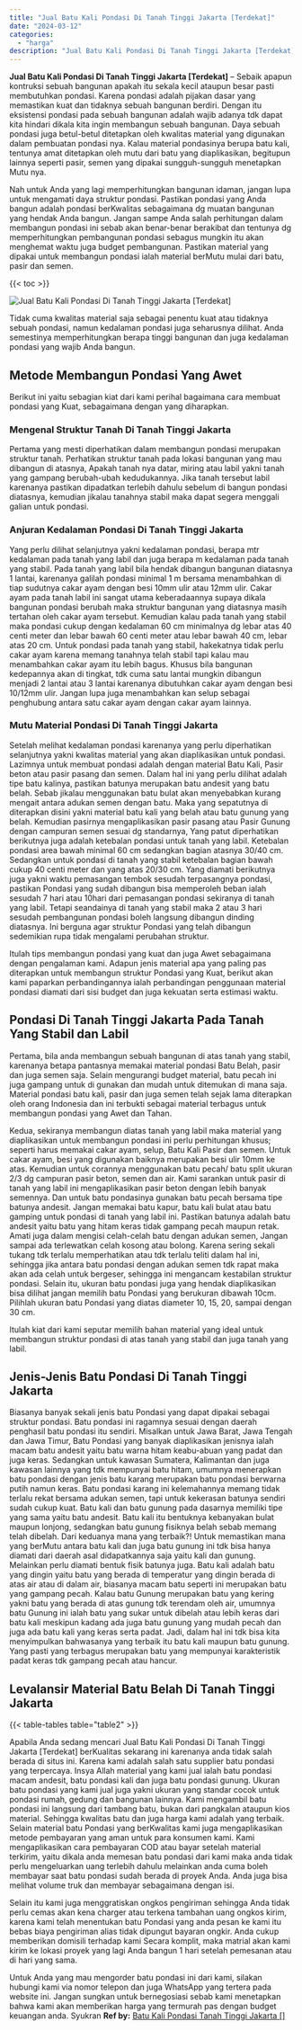 ```yaml
---
title: "Jual Batu Kali Pondasi Di Tanah Tinggi Jakarta [Terdekat]"
date: "2024-03-12"
categories: 
  - "harga"
description: "Jual Batu Kali Pondasi Di Tanah Tinggi Jakarta [Terdekat]. Untuk Anda yang mau mengorder batu pondasi ini dari kami, silakan hubungi kami via nomor telepon d..."
---
```


**Jual Batu Kali Pondasi Di Tanah Tinggi Jakarta \[Terdekat\]** – Sebaik apapun kontruksi sebuah bangunan apakah itu sekala kecil ataupun besar pasti membutuhkan pondasi. Karena pondasi adalah pijakan dasar yang memastikan kuat dan tidaknya sebuah bangunan berdiri. Dengan itu eksistensi pondasi pada sebuah bangunan adalah wajib adanya tdk dapat kita hindari dikala kita ingin membangun sebuah bangunan. Daya sebuah pondasi juga betul-betul ditetapkan oleh kwalitas material yang digunakan dalam pembuatan pondasi nya. Kalau material pondasinya berupa batu kali, tentunya amat ditetapkan oleh mutu dari batu yang diaplikasikan, begitupun lainnya seperti pasir, semen yang dipakai sungguh-sungguh menetapkan Mutu nya.

Nah untuk Anda yang lagi memperhitungkan bangunan idaman, jangan lupa untuk mengamati daya struktur pondasi. Pastikan pondasi yang Anda bangun adalah pondasi berKwalitas sebagaimana dg muatan bangunan yang hendak Anda bangun. Jangan sampe Anda salah perhitungan dalam membangun pondasi ini sebab akan benar-benar berakibat dan tentunya dg memperhitungkan pembangunan pondasi sebagus mungkin itu akan menghemat waktu juga budget pembangunan. Pastikan material yang dipakai untuk membangun pondasi ialah material berMutu mulai dari batu, pasir dan semen.

{{< toc >}}

![Jual Batu Kali Pondasi Di Tanah Tinggi Jakarta [Terdekat]](/images/jual-batu-kali-24.png)

Tidak cuma kwalitas material saja sebagai penentu kuat atau tidaknya sebuah pondasi, namun kedalaman pondasi juga seharusnya dilihat. Anda semestinya memperhitungkan berapa tinggi bangunan dan juga kedalaman pondasi yang wajib Anda bangun.

## Metode Membangun Pondasi Yang Awet

Berikut ini yaitu sebagian kiat dari kami perihal bagaimana cara membuat pondasi yang Kuat, sebagaimana dengan yang diharapkan.

### Mengenal Struktur Tanah Di Tanah Tinggi Jakarta

Pertama yang mesti diperhatikan dalam membangun pondasi merupakan struktur tanah. Perhatikan struktur tanah pada lokasi bangunan yang mau dibangun di atasnya, Apakah tanah nya datar, miring atau labil yakni tanah yang gampang berubah-ubah kedudukannya. Jika tanah tersebut labil karenanya pastikan dipadatkan terlebih dahulu sebelum di bangun pondasi diatasnya, kemudian jikalau tanahnya stabil maka dapat segera menggali galian untuk pondasi.

### Anjuran Kedalaman Pondasi Di Tanah Tinggi Jakarta

Yang perlu dilihat selanjutnya yakni kedalaman pondasi, berapa mtr kedalaman pada tanah yang labil dan juga berapa m kedalaman pada tanah yang stabil. Pada tanah yang labil bila hendak dibangun bangunan diatasnya 1 lantai, karenanya galilah pondasi minimal 1 m bersama menambahkan di tiap sudutnya cakar ayam dengan besi 10mm ulir atau 12mm ulir. Cakar ayam pada tanah labil ini sangat utama keberadaannya supaya dikala bangunan pondasi berubah maka struktur bangunan yang diatasnya masih tertahan oleh cakar ayam tersebut. Kemudian kalau pada tanah yang stabil maka pondasi cukup dengan kedalaman 60 cm minimalnya dg lebar atas 40 centi meter dan lebar bawah 60 centi meter atau lebar bawah 40 cm, lebar atas 20 cm. Untuk pondasi pada tanah yang stabil, hakekatnya tidak perlu cakar ayam karena memang tanahnya telah stabil tapi kalau mau menambahkan cakar ayam itu lebih bagus. Khusus bila bangunan kedepannya akan di tingkat, tdk cuma satu lantai mungkin dibangun menjadi 2 lantai atau 3 lantai karenanya dibutuhkan cakar ayam dengan besi 10/12mm ulir. Jangan lupa juga menambahkan kan selup sebagai penghubung antara satu cakar ayam dengan cakar ayam lainnya.

### Mutu Material Pondasi Di Tanah Tinggi Jakarta

Setelah melihat kedalaman pondasi karenanya yang perlu diperhatikan selanjutnya yakni kwalitas material yang akan diaplikasikan untuk pondasi. Lazimnya untuk membuat pondasi adalah dengan material Batu Kali, Pasir beton atau pasir pasang dan semen. Dalam hal ini yang perlu dilihat adalah tipe batu kalinya, pastikan batunya merupakan batu andesit yang batu belah. Sebab jikalau menggunakan batu bulat akan menyebabkan kurang mengait antara adukan semen dengan batu. Maka yang sepatutnya di diterapkan disini yakni material batu kali yang belah atau batu gunung yang belah. Kemudian pasirnya mengaplikasikan pasir pasang atau Pasir Gunung dengan campuran semen sesuai dg standarnya, Yang patut diperhatikan berikutnya juga adalah ketebalan pondasi untuk tanah yang labil. Ketebalan pondasi area bawah minimal 60 cm sedangkan bagian atasnya 30/40 cm. Sedangkan untuk pondasi di tanah yang stabil ketebalan bagian bawah cukup 40 centi meter dan yang atas 20/30 cm. Yang diamati berikutnya juga yakni waktu pemasangan tembok sesudah terpasangnya pondasi, pastikan Pondasi yang sudah dibangun bisa memperoleh beban ialah sesudah 7 hari atau 10hari dari pemasangan pondasi sekiranya di tanah yang labil. Tetapi seandainya di tanah yang stabil maka 2 atau 3 hari sesudah pembangunan pondasi boleh langsung dibangun dinding diatasnya. Ini berguna agar struktur Pondasi yang telah dibangun sedemikian rupa tidak mengalami perubahan struktur.

Itulah tips membangun pondasi yang kuat dan juga Awet sebagaimana dengan pengalaman kami. Adapun jenis material apa yang paling pas diterapkan untuk membangun struktur Pondasi yang Kuat, berikut akan kami paparkan perbandingannya ialah perbandingan penggunaan material pondasi diamati dari sisi budget dan juga kekuatan serta estimasi waktu.

## Pondasi Di Tanah Tinggi Jakarta Pada Tanah Yang Stabil dan Labil

Pertama, bila anda membangun sebuah bangunan di atas tanah yang stabil, karenanya betapa pantasnya memakai material pondasi Batu Belah, pasir dan juga semen saja. Selain mengurangi budget material, batu pecah ini juga gampang untuk di gunakan dan mudah untuk ditemukan di mana saja. Material pondasi batu kali, pasir dan juga semen telah sejak lama diterapkan oleh orang Indonesia dan ini terbukti sebagai material terbagus untuk membangun pondasi yang Awet dan Tahan.

Kedua, sekiranya membangun diatas tanah yang labil maka material yang diaplikasikan untuk membangun pondasi ini perlu perhitungan khusus; seperti harus memakai cakar ayam, selup, Batu Kali Pasir dan semen. Untuk cakar ayam, besi yang digunakan baiknya merupakan besi ulir 10mm ke atas. Kemudian untuk corannya menggunakan batu pecah/ batu split ukuran 2/3 dg campuran pasir beton, semen dan air. Kami sarankan untuk pasir di tanah yang labil ini mengaplikasikan pasir beton dengan lebih banyak semennya. Dan untuk batu pondasinya gunakan batu pecah bersama tipe batunya andesit. Jangan memakai batu kapur, batu kali bulat atau batu gamping untuk pondasi di tanah yang labil ini. Pastikan batunya adalah batu andesit yaitu batu yang hitam keras tidak gampang pecah maupun retak. Amati juga dalam mengisi celah-celah batu dengan adukan semen, Jangan sampai ada terlewatkan celah kosong atau bolong. Karena sering sekali tukang tdk terlalu memperhatikan atau tdk terlalu teliti dalam hal ini, sehingga jika antara batu pondasi dengan adukan semen tdk rapat maka akan ada celah untuk bergeser, sehingga ini mengancam kestabilan struktur pondasi. Selain itu, ukuran batu pondasi juga yang hendak diaplikasikan bisa dilihat jangan memilih batu Pondasi yang berukuran dibawah 10cm. Pilihlah ukuran batu Pondasi yang diatas diameter 10, 15, 20, sampai dengan 30 cm.

Itulah kiat dari kami seputar memilih bahan material yang ideal untuk membangun struktur pondasi di atas tanah yang stabil dan juga tanah yang labil.

## Jenis-Jenis Batu Pondasi Di Tanah Tinggi Jakarta

Biasanya banyak sekali jenis batu Pondasi yang dapat dipakai sebagai struktur pondasi. Batu pondasi ini ragamnya sesuai dengan daerah penghasil batu pondasi itu sendiri. Misalkan untuk Jawa Barat, Jawa Tengah dan Jawa Timur, Batu Pondasi yang banyak diaplikasikan jenisnya ialah macam batu andesit yaitu batu warna hitam keabu-abuan yang padat dan juga keras. Sedangkan untuk kawasan Sumatera, Kalimantan dan juga kawasan lainnya yang tdk mempunyai batu hitam, umumnya menerapkan batu pondasi dengan jenis batu karang merupakan batu pondasi berwarna putih namun keras. Batu pondasi karang ini kelemahannya memang tidak terlalu rekat bersama adukan semen, tapi untuk kekerasan batunya sendiri sudah cukup kuat. Batu kali dan batu gunung pada dasarnya memiliki tipe yang sama yaitu batu andesit. Batu kali itu bentuknya kebanyakan bulat maupun lonjong, sedangkan batu gunung fisiknya belah sebab memang telah dibelah. Dari keduanya mana yang terbaik?! Untuk memastikan mana yang berMutu antara batu kali dan juga batu gunung ini tdk bisa hanya diamati dari daerah asal didapatkannya saja yaitu kali dan gunung. Melainkan perlu diamati bentuk fisik batunya juga. Batu kali adalah batu yang dingin yaitu batu yang berada di temperatur yang dingin berada di atas air atau di dalam air, biasanya macam batu seperti ini merupakan batu yang gampang pecah. Kalau batu Gunung merupakan batu yang kering yakni batu yang berada di atas gunung tdk terendam oleh air, umumnya batu Gunung ini ialah batu yang sukar untuk dibelah atau lebih keras dari batu kali meskipun kadang ada juga batu gunung yang mudah pecah dan juga ada batu kali yang keras serta padat. Jadi, dalam hal ini tdk bisa kita menyimpulkan bahwasanya yang terbaik itu batu kali maupun batu gunung. Yang pasti yang terbagus merupakan batu yang mempunyai karakteristik padat keras tdk gampang pecah atau hancur.

## Levalansir Material Batu Belah Di Tanah Tinggi Jakarta

{{< table-tables table="table2" >}}

Apabila Anda sedang mencari Jual Batu Kali Pondasi Di Tanah Tinggi Jakarta \[Terdekat\] berKualitas sekarang ini karenanya anda tidak salah berada di situs ini. Karena kami adalah salah satu supplier batu pondasi yang terpercaya. Insya Allah material yang kami jual ialah batu pondasi macam andesit, batu pondasi kali dan juga batu pondasi gunung. Ukuran batu pondasi yang kami jual juga yakni ukuran yang standar cocok untuk pondasi rumah, gedung dan bangunan lainnya. Kami mengambil batu pondasi ini langsung dari tambang batu, bukan dari pangkalan ataupun kios material. Sehingga kwalitas batu dan juga harga kami adalah yang terbaik. Selain material batu Pondasi yang berKwalitas kami juga mengaplikasikan metode pembayaran yang aman untuk para konsumen kami. Kami mengaplikasikan cara pembayaran COD atau bayar setelah material terkirim, yaitu dikala anda memesan batu pondasi dari kami maka anda tidak perlu mengeluarkan uang terlebih dahulu melainkan anda cuma boleh membayar saat batu pondasi sudah berada di proyek Anda. Anda juga bisa melihat volume truk dan membayar sebagaimana dengan isi.

Selain itu kami juga menggratiskan ongkos pengiriman sehingga Anda tidak perlu cemas akan kena charger atau terkena tambahan uang ongkos kirim, karena kami telah menentukan batu Pondasi yang anda pesan ke kami itu bebas biaya pengiriman alias tidak dipungut bayaran ongkir. Anda cukup memberikan domisili terhadap kami Secara komplit, maka matrial akan kami kirim ke lokasi proyek yang lagi Anda bangun 1 hari setelah pemesanan atau di hari yang sama.

Untuk Anda yang mau mengorder batu pondasi ini dari kami, silakan hubungi kami via nomor telepon dan juga WhatsApp yang tertera pada website ini. Jangan sungkan untuk bernegosiasi sebab kami menetapkan bahwa kami akan memberikan harga yang termurah pas dengan budget keuangan anda. Syukran
**Ref by:** [Batu Kali Pondasi Tanah Tinggi Jakarta []](https://id.wikipedia.org/wiki/Batu)
